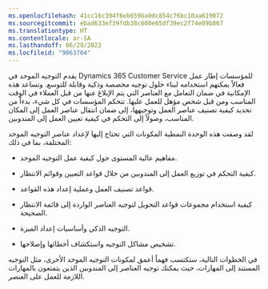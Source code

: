 ```yaml
---
ms.openlocfilehash: 41cc16c394f6eb659ba0dc854c76bc10aa619072
ms.sourcegitcommit: ebad633ef39fdb38c600e65df39ec2f74e09b867
ms.translationtype: HT
ms.contentlocale: ar-SA
ms.lasthandoff: 06/29/2022
ms.locfileid: "9063704"
---
```

يقدم التوجيه الموحد في Dynamics 365 Customer Service للمؤسسات إطار عمل فعالاً يمكنهم استخدامه لبناء حلول توجيه مخصصة وذكية وقابلة للتوسع. وتساعد هذه الإمكانية في ضمان التعامل مع العناصر التي يتم الإبلاغ عنها من قبل العملاء في الوقت المناسب ومن قبل شخص مؤهل للعمل عليها. تتحكم المؤسسات في كل شيء، بدءاً من تحديد كيفية تصنيف عناصر العمل وتوجيهها، إلى ضمان انتقال عناصر العمل إلى المكان المناسب، وصولاً إلى التحكم في كيفية تعيين العمل إلى المندوبين.

لقد وصفت هذه الوحدة النمطية المكونات التي تحتاج إليها لإعداد عناصر التوجيه الموحد المختلفة، بما في ذلك:

-   مفاهيم عالية المستوى حول كيفية عمل التوجيه الموحد.

-   كيفية التحكم في توزيع العمل إلى المندوبين من خلال قواعد التعيين وقوائم الانتظار.

-   قواعد تصنيف العمل وعملية إعداد هذه القواعد.

-   كيفية استخدام مجموعات قواعد التحويل لتوجيه العناصر الواردة إلى قائمة الانتظار الصحيحة.

-   التوجيه الذكي وأساسيات إعداد الميزة.

-   تشخيص مشاكل التوجيه واستكشاف أخطائها وإصلاحها.

في الخطوات التالية، ستكتسب فهماً أعمق لمكونات التوجيه الموحد الأخرى، مثل التوجيه المستند إلى المهارات، حيث يمكنك توجيه العناصر إلى المندوبين الذين يتمتعون بالمهارات اللازمة للعمل على العنصر.
